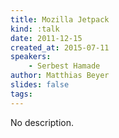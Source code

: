 ```yaml
---
title: Mozilla Jetpack
kind: :talk
date: 2011-12-15
created_at: 2015-07-11
speakers:
    - Serbest Hamade
author: Matthias Beyer
slides: false
tags:
---
```


No description.
